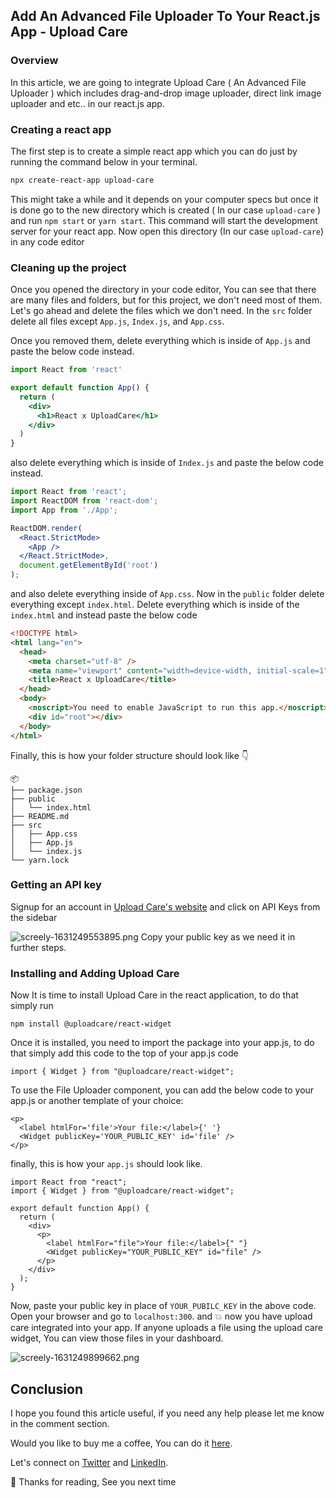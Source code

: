 ## Add An Advanced File Uploader To Your React.js App - Upload Care

### Overview 
In this article, we are going to integrate Upload Care ( An Advanced File Uploader ) which includes drag-and-drop image uploader, direct link image uploader and etc.. in our react.js app. 


 ### Creating a react app
The first step is to create a simple react app which you can do just by running the command below in your terminal. 

```sh
npx create-react-app upload-care
```
This might take a while and it depends on your computer specs but once it is done go to the new directory which is created ( In our case `upload-care` ) and run `npm start` or `yarn start`. This command will start the development server for your react app. Now open this directory (In our case `upload-care`) in any code editor


### Cleaning up the project
Once you opened the directory in your code editor, You can see that there are many files and folders, but for this project, we don't need most of them. Let's go ahead and delete the files which we don't need. In the `src` folder delete all files except `App.js`, `Index.js`, and `App.css`. 

Once you removed them, delete everything which is inside of `App.js` and paste the below code instead. 

```jsx
import React from 'react'

export default function App() {
  return (
    <div>
      <h1>React x UploadCare</h1>
    </div>
  )
}

```
also delete everything which is inside of `Index.js` and paste the below code instead. 
```jsx
import React from 'react';
import ReactDOM from 'react-dom';
import App from './App';

ReactDOM.render(
  <React.StrictMode>
    <App />
  </React.StrictMode>,
  document.getElementById('root')
);
```
and also delete everything inside of `App.css`. Now in the `public` folder delete everything except `index.html`. Delete everything which is inside of the `index.html` and instead paste the below code 
```html
<!DOCTYPE html>
<html lang="en">
  <head>
    <meta charset="utf-8" />
    <meta name="viewport" content="width=device-width, initial-scale=1" />
    <title>React x UploadCare</title>
  </head>
  <body>
    <noscript>You need to enable JavaScript to run this app.</noscript>
    <div id="root"></div>
  </body>
</html>
```
Finally, this is how your folder structure should look like 👇
```
📦
├── package.json
├── public
│   └── index.html
├── README.md
├── src
│   ├── App.css
│   ├── App.js
│   └── index.js
└── yarn.lock
```
### Getting an API key
Signup for an account in   [Upload Care's website](https://app.uploadcare.com/accounts/signup/) and click on API Keys from the sidebar

![screely-1631249553895.png](https://cdn.hashnode.com/res/hashnode/image/upload/v1631249565100/h3_4zD8Ex.png)
Copy your public key as we need it in further steps.  

### Installing and Adding Upload Care
Now It is time to install Upload Care in the react application, to do that simply run

```
npm install @uploadcare/react-widget
```
Once it is installed, you need to import the package into your app.js, to do that simply add this code to the top of your app.js code 
```
import { Widget } from "@uploadcare/react-widget";
```
To use the File Uploader component, you can add the below code to your app.js or another template of your choice:

```
<p>
  <label htmlFor='file'>Your file:</label>{' '}
  <Widget publicKey='YOUR_PUBLIC_KEY' id='file' />
</p>
```
finally, this is how your `app.js` should look like.

```
import React from "react";
import { Widget } from "@uploadcare/react-widget";

export default function App() {
  return (
    <div>
      <p>
        <label htmlFor="file">Your file:</label>{" "}
        <Widget publicKey="YOUR_PUBLIC_KEY" id="file" />
      </p>
    </div>
  );
}
```

Now, paste your public key in place of `YOUR_PUBILC_KEY` in the above code. Open your browser and go to `localhost:300`. and 💥 now you have upload care integrated into your app. 
If anyone uploads a file using the upload care widget, You can view those files in your dashboard. 


![screely-1631249899662.png](https://cdn.hashnode.com/res/hashnode/image/upload/v1631249909192/E3C-rn7kCp.png)



## Conclusion 

I hope you found this article useful, if you need any help please let me know in the comment section. 

Would you like to buy me a coffee, You can do it [here](https://www.buymeacoffee.com/suhailkakar).

Let's connect on  [Twitter](https://twitter.com/suhailkakar)  and  [LinkedIn](https://www.linkedin.com/in/suhailkakar/). 

👋 Thanks for reading, See you next time